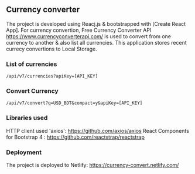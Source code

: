 ## Currency converter

The project is developed using Reacj.js & bootstrapped with [Create React App]. For currency convertion, Free Currency Converter API 
https://www.currencyconverterapi.com/ is used to convert from one currency to another & also list all currencies. This application stores 
recent currecy convertions to Local Storage. 

### List of currencies

```
/api/v7/currencies?apiKey=[API_KEY]
```

### Convert Currency

```
/api/v7/convert?q=USD_BDT&compact=y&apiKey=[API_KEY]
```

### Libraries used

HTTP client used 'axios': https://github.com/axios/axios
React Components for Bootstrap 4 : https://github.com/reactstrap/reactstrap


### Deployment

The project is deployed to Netlify: https://currency-convert.netlify.com/
